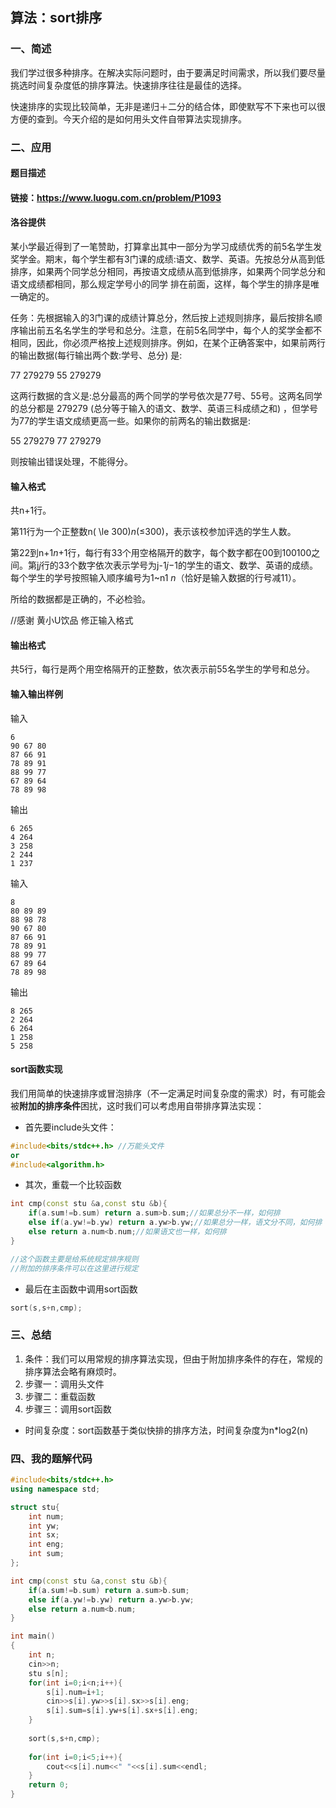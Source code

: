 ## 算法：sort排序

### 一、简述

​         我们学过很多种排序。在解决实际问题时，由于要满足时间需求，所以我们要尽量挑选时间复杂度低的排序算法。快速排序往往是最佳的选择。

​         快速排序的实现比较简单，无非是递归＋二分的结合体，即使默写不下来也可以很方便的查到。今天介绍的是如何用头文件自带算法实现排序。

### 二、应用

#### 题目描述

#### 链接：https://www.luogu.com.cn/problem/P1093

#### 洛谷提供

某小学最近得到了一笔赞助，打算拿出其中一部分为学习成绩优秀的前5名学生发奖学金。期末，每个学生都有3门课的成绩:语文、数学、英语。先按总分从高到低排序，如果两个同学总分相同，再按语文成绩从高到低排序，如果两个同学总分和语文成绩都相同，那么规定学号小的同学 排在前面，这样，每个学生的排序是唯一确定的。

任务：先根据输入的3门课的成绩计算总分，然后按上述规则排序，最后按排名顺序输出前五名名学生的学号和总分。注意，在前5名同学中，每个人的奖学金都不相同，因此，你必须严格按上述规则排序。例如，在某个正确答案中，如果前两行的输出数据(每行输出两个数:学号、总分) 是:

77 279279
55 279279

这两行数据的含义是:总分最高的两个同学的学号依次是77号、55号。这两名同学的总分都是 279279 (总分等于输入的语文、数学、英语三科成绩之和) ，但学号为77的学生语文成绩更高一些。如果你的前两名的输出数据是:

55 279279
77 279279

则按输出错误处理，不能得分。



#### 输入格式

共n+1行。

第11行为一个正整数n( \le 300)*n*(≤300)，表示该校参加评选的学生人数。

第22到n+1*n*+1行，每行有33个用空格隔开的数字，每个数字都在00到100100之间。第j*j*行的33个数字依次表示学号为j-1*j*−1的学生的语文、数学、英语的成绩。每个学生的学号按照输入顺序编号为1~n1 *n*（恰好是输入数据的行号减11）。

所给的数据都是正确的，不必检验。

//感谢 黄小U饮品 修正输入格式



#### 输出格式

共5行，每行是两个用空格隔开的正整数，依次表示前55名学生的学号和总分。



#### 输入输出样例

输入

```
6
90 67 80
87 66 91
78 89 91
88 99 77
67 89 64
78 89 98
```

输出 

```
6 265
4 264
3 258
2 244
1 237
```

输入

```
8
80 89 89
88 98 78
90 67 80
87 66 91
78 89 91
88 99 77
67 89 64
78 89 98
```

输出

```
8 265
2 264
6 264
1 258
5 258
```



#### sort函数实现

我们用简单的快速排序或冒泡排序（不一定满足时间复杂度的需求）时，有可能会被**附加的排序条件**困扰，这时我们可以考虑用自带排序算法实现：

- 首先要include头文件：

```c++
#include<bits/stdc++.h> //万能头文件
or
#include<algorithm.h>
```

- 其次，重载一个比较函数

```c++
int cmp(const stu &a,const stu &b){
	if(a.sum!=b.sum) return a.sum>b.sum;//如果总分不一样，如何排
	else if(a.yw!=b.yw) return a.yw>b.yw;//如果总分一样，语文分不同，如何排
	else return a.num<b.num;//如果语文也一样，如何排
}

//这个函数主要是给系统规定排序规则
//附加的排序条件可以在这里进行规定
```

- 最后在主函数中调用sort函数

```c++
sort(s,s+n,cmp);
```



### 三、总结

1. 条件：我们可以用常规的排序算法实现，但由于附加排序条件的存在，常规的排序算法会略有麻烦时。
2. 步骤一：调用头文件
3. 步骤二：重载函数
4. 步骤三：调用sort函数

- 时间复杂度：sort函数基于类似快排的排序方法，时间复杂度为n*log2(n)



### 四、我的题解代码

```c++
#include<bits/stdc++.h>
using namespace std;

struct stu{
	int num;
	int yw;
	int sx;
	int eng;
	int sum;
};

int cmp(const stu &a,const stu &b){
	if(a.sum!=b.sum) return a.sum>b.sum;
	else if(a.yw!=b.yw) return a.yw>b.yw;
	else return a.num<b.num;
}

int main()
{
    int n;
	cin>>n;
	stu s[n];
	for(int i=0;i<n;i++){
		s[i].num=i+1;
		cin>>s[i].yw>>s[i].sx>>s[i].eng;
		s[i].sum=s[i].yw+s[i].sx+s[i].eng;
	} 
    
    sort(s,s+n,cmp);
    
    for(int i=0;i<5;i++){
    	cout<<s[i].num<<" "<<s[i].sum<<endl;
	}
    return 0;
}
```

